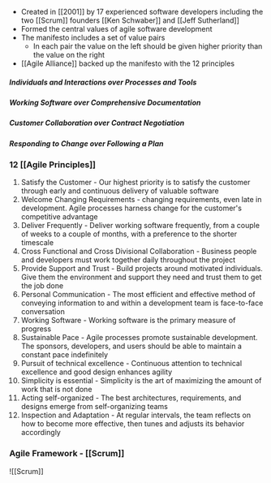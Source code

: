 - Created in [[2001]] by 17 experienced software developers including the two [[Scrum]] founders [[Ken Schwaber]] and [[Jeff Sutherland]]
- Formed the central values of agile software development
- The manifesto includes a set of value pairs
	- In each pair the value on the left should be given higher priority than the value on the right
- [[Agile Alliance]] backed up the manifesto with the 12 principles

##### Individuals and Interactions over Processes and Tools
##### Working Software over Comprehensive Documentation
##### Customer Collaboration over Contract Negotiation
##### Responding to Change over Following a Plan

### 12 [[Agile Principles]]
1. Satisfy the Customer - Our highest priority is to satisfy the customer through early and continuous delivery of valuable software
2. Welcome Changing Requirements - changing requirements, even late in development. Agile processes harness change for the customer's competitive advantage
3. Deliver Frequently - Deliver working software frequently, from a couple of weeks to a couple of months, with a preference to the shorter timescale
4. Cross Functional and Cross Divisional Collaboration - Business people and developers must work together daily throughout the project
5. Provide Support and Trust - Build projects around motivated individuals. Give them the environment and support they need and trust them to get the job done
6. Personal Communication - The most efficient and effective method of conveying information to and within a development team is face-to-face conversation
7. Working Software - Working software is the primary measure of progress
8. Sustainable Pace - Agile processes promote sustainable development. The sponsors, developers, and users should be able to maintain a constant pace indefinitely
9. Pursuit of technical excellence - Continuous attention to technical excellence and good design enhances agility
10. Simplicity is essential - Simplicity is the art of maximizing the amount of work that is not done
11. Acting self-organized - The best architectures, requirements, and designs emerge from self-organizing teams
12. Inspection and Adaptation - At regular intervals, the team reflects on how to become more effective, then tunes and adjusts its behavior accordingly

### Agile Framework - [[Scrum]]
![[Scrum]]